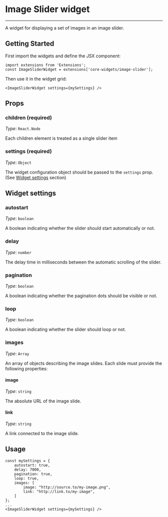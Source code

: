 # Image Slider widget
---

A widget for displaying a set of images in an image slider. 

## Getting Started

First import the widgets and define the JSX component:
```
import extensions from 'Extensions';
const ImageSliderWidget = extensions['core-widgets/image-slider'];
```

Then use it in the widget grid:

```
<ImageSliderWidget settings={mySettings} />
```

## Props

### children (required)

_Type_: `React.Node`<br>

Each children element is treated as a single slider item

### settings (required) 

_Type_: `Object`<br>

The widget configuration object should be passed to the `settings` prop. (See [Widget settings](#widget-settings) section)

## Widget settings<a name="widget-settings"></a>

### autostart

_Type_: `boolean`<br>

A boolean indicating whether the slider should start automatically or not.
 
### delay 

_Type_: `number`<br>

The delay time in milliseconds between the automatic scrolling of the slider.

### pagination

_Type_: `boolean`<br>

A boolean indicating whether the pagination dots should be visible or not.

### loop

_Type_: `boolean`<br>

A boolean indicating whether the slider should loop or not.

### images

_Type_: `Array`<br>

An array of objects describing the image slides. Each slide must provide the following properties:

#### image
 
_Type_: `string`<br>
 
The absolute URL of the image slide.
 
#### link

_Type_: `string`<br />

A link connected to the image slide.

## Usage
```
const mySettings = {
    autostart: true,
    delay: 7000,
    pagination: true,
    loop: true,
    images: [
        image: "http://source.to/my-image.png",
        link: "http://link.to/my-image",
    ]
};
...
<ImageSliderWidget settings={mySettings} />
```
